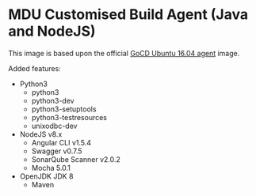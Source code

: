 MDU Customised Build Agent (Java and NodeJS)
===

This image is based upon the official [GoCD Ubuntu 16.04 agent](https://hub.docker.com/r/gocd/gocd-agent-ubuntu-16.04/) 
image.

Added features:
* Python3
  * python3
  * python3-dev
  * python3-setuptools
  * python3-testresources
  * unixodbc-dev
* NodeJS v8.x
  * Angular CLI v1.5.4
  * Swagger v0.7.5
  * SonarQube Scanner v2.0.2
  * Mocha 5.0.1
* OpenJDK JDK 8
  * Maven
